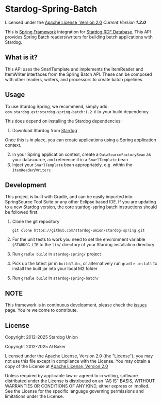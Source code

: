 Stardog-Spring-Batch
==========

Licensed under the [Apache License, Version 2.0](http://www.apache.org/licenses/LICENSE-2.0)
_Current Version **1.2.0**_

This is [Spring Framework](http://springsource.org) integration for [Stardog RDF Database](http://stardog.com). This API provides Spring Batch readers/writers for building batch applications with Stardog.

## What is it? ##

This API uses the SnarlTemplate and implements the ItemReader and ItemWriter interfaces from the Spring Batch API.  These can be composed with other readers, writers, and processors to create batch pipelines.


## Usage ##

To use Stardog Spring, we recommend, simply add: `com.stardog.ext:stardog-spring-batch:1.2.0` to your build dependency.

This does depend on installing the Stardog dependencies:

1. Download Stardog from [Stardog](http://stardog.com)

Once this is in place, you can create applications using a Spring application context.

2. In your Spring application context, create a `DataSourceFactoryBean` as your datasource, and reference it in a `SnarlTemplate` bean
3. Inject your `SnarlTemplate` bean appropriately, e.g. within the `ItemReader`/`Writers`


## Development ##

This project is built with Gradle, and can be easily imported into SpringSource Tool Suite or any other Eclipse based IDE.  If you are updating to a new Stardog version, the core stardog-spring batch instructions should be followed first.

1. Clone the git repository

    ```
    git clone https://github.com/stardog-union/stardog-spring.git
    ```

2. For the unit tests to work you need to set the environment variable
   	`$STARDOG_LIB` to the `lib/` directory of your Stardog installation directory

3. Run `gradle build` in `stardog-spring/` project
4. Pick up the latest jar in `build/libs`, or alternatively run `gradle install` to install the built jar into your local M2 folder
5. Run `gradle build` in `stardog-spring-batch/`


## NOTE ##

This framework is in continuous development, please check the [issues](https://github.com/stardog-union/stardog-spring/issues) page. You're welcome to contribute.

## License

Copyright 2012-2025 Stardog Union

Copyright 2012-2025 Al Baker

Licensed under the Apache License, Version 2.0 (the "License");
you may not use this file except in compliance with the License.
You may obtain a copy of the License at [Apache License, Version 2.0](http://www.apache.org/licenses/LICENSE-2.0)

Unless required by applicable law or agreed to in writing, software
distributed under the License is distributed on an "AS IS" BASIS,
WITHOUT WARRANTIES OR CONDITIONS OF ANY KIND, either express or implied.
See the License for the specific language governing permissions and
limitations under the License.
